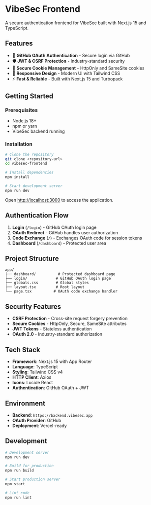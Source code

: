 # VibeSec Frontend

A secure authentication frontend for VibeSec built with Next.js 15 and TypeScript.

## Features

- 🔐 **GitHub OAuth Authentication** - Secure login via GitHub
- 🛡️ **JWT & CSRF Protection** - Industry-standard security
- 🍪 **Secure Cookie Management** - HttpOnly and SameSite cookies
- 📱 **Responsive Design** - Modern UI with Tailwind CSS
- ⚡ **Fast & Reliable** - Built with Next.js 15 and Turbopack

## Getting Started

### Prerequisites

- Node.js 18+ 
- npm or yarn
- VibeSec backend running

### Installation

```bash
# Clone the repository
git clone <repository-url>
cd vibesec-frontend

# Install dependencies
npm install

# Start development server
npm run dev
```

Open [http://localhost:3000](http://localhost:3000) to access the application.

## Authentication Flow

1. **Login** (`/login`) - GitHub OAuth login page
2. **OAuth Redirect** - GitHub handles user authorization
3. **Code Exchange** (`/`) - Exchanges OAuth code for session tokens
4. **Dashboard** (`/dashboard`) - Protected user area

## Project Structure

```
app/
├── dashboard/          # Protected dashboard page
├── login/             # GitHub OAuth login page  
├── globals.css        # Global styles
├── layout.tsx         # Root layout
└── page.tsx          # OAuth code exchange handler
```

## Security Features

- **CSRF Protection** - Cross-site request forgery prevention
- **Secure Cookies** - HttpOnly, Secure, SameSite attributes
- **JWT Tokens** - Stateless authentication
- **OAuth 2.0** - Industry-standard authorization

## Tech Stack

- **Framework**: Next.js 15 with App Router
- **Language**: TypeScript
- **Styling**: Tailwind CSS v4
- **HTTP Client**: Axios
- **Icons**: Lucide React
- **Authentication**: GitHub OAuth + JWT

## Environment

- **Backend**: `https://backend.vibesec.app`
- **OAuth Provider**: GitHub
- **Deployment**: Vercel-ready

## Development

```bash
# Development server
npm run dev

# Build for production
npm run build

# Start production server
npm start

# Lint code
npm run lint
```
